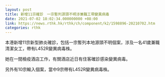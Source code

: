 ```yaml
---
layout: post
title: 新增11宗確診　一宗暫列源頭不明涉兼職工帶變異病毒
date: 2021-07-02 18:02:34.000000000 +08:00
link: https://news.rthk.hk/rthk/ch/component/k2/1598896-20210702.htm
categories: rthk
---
```


本港新增11宗新型肺炎確診，包括一宗暫列本地源頭不明個案，涉及一名41歲兼職清潔女工，帶有L452R變異病毒株。

她在一間檢疫酒店工作，有關酒店近日有住客確診感染變異病毒。

另外有10宗輸入個案，當中9宗帶有L452R變異病毒株。
